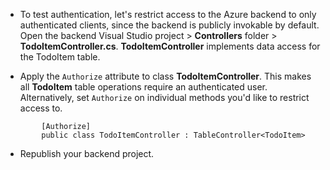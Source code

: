 * To test authentication, let's restrict access to the Azure backend to only authenticated clients, since the backend is publicly invokable by default. Open the backend Visual Studio project > **Controllers** folder > **TodoItemController.cs**. **TodoItemController**  implements data access for the TodoItem table. 

* Apply the `Authorize` attribute to class **TodoItemController**. This makes all **TodoItem** table operations require an authenticated user. Alternatively, set `Authorize` on individual methods you'd like to restrict access to.

```
        [Authorize]
        public class TodoItemController : TableController<TodoItem>
```

* Republish your backend project.

